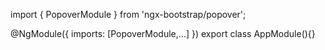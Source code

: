 import { PopoverModule } from 'ngx-bootstrap/popover';

@NgModule({
  imports: [PopoverModule,...]
})
export class AppModule(){}
